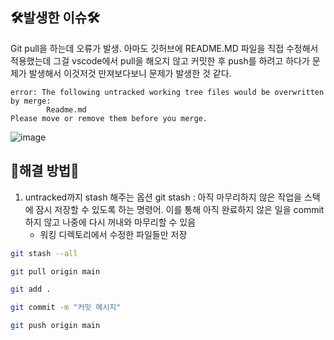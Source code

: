 ## 🛠️발생한 이슈🛠️
Git pull을 하는데 오류가 발생. 아마도 깃허브에 README.MD 파일을 직접 수정해서 적용했는데 그걸 vscode에서 pull을 해오지 않고 커밋한 후 push를 하려고 하다가 문제가 발생해서 이것저것 만져보다보니 문제가 발생한 것 같다.
```
error: The following untracked working tree files would be overwritten by merge:
        Readme.md
Please move or remove them before you merge.
```
![image](https://github.com/limhyerin/StudyNote/assets/70150896/c50a88ff-a735-414a-849e-a8f824e03da8)

## 🤖해결 방법🤖
1. untracked까지 stash 해주는 옵션
   git stash : 아직 마무리하지 않은 작업을 스택에 잠시 저장할 수 있도록 하는 명령어. 이를 통해 아직 완료하지 않은 일을 commit 하지 않고 나중에 다시 꺼내와 마무리할 수 있음
   - 워킹 디렉토리에서 수정한 파일들만 저장
```bash
git stash --all
```
```bash
git pull origin main
```
```bash
git add .
```
```bash
git commit -m "커밋 메시지"
```
```bash
git push origin main
```
